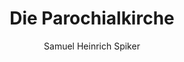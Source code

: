 ---
image: /assets/images/spiker/26b.jpg
thumb: /assets/images/spiker-thumbs/26b.jpg
author: Samuel Heinrich Spiker
artist: 
engraver: 
title: "Die Parochialkirche"
subtitle: 
tags:
  - Church
layout: post
---